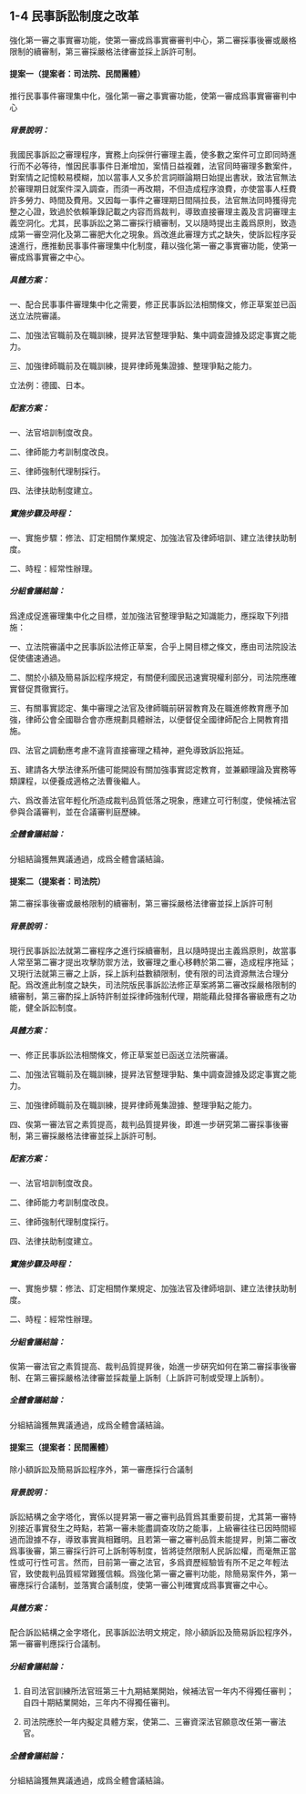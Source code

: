 ## 1-4 民事訴訟制度之改革

強化第一審之事實審功能，使第一審成爲事實審審判中心，第二審採事後審或嚴格限制的續審制，第三審採嚴格法律審並採上訴許可制。

#### 提案一（提案者：司法院、民間團體）

推行民事事件審理集中化，强化第一審之事實審功能，使第一審成爲事實審審判中心

##### 背景說明：

我國民事訴訟之審理程序，實務上向採併行審理主義，使多數之案件可立即同時進行而不必等待，惟因民事事件日漸增加，案情日益複雜，法官同時審理多數案件，對案情之記憶較易模糊，加以當事人又多於言詞辯論期日始提出書狀，致法官無法於審理期日就案件深入調查，而須一再改期，不但造成程序浪費，亦使當事人枉費許多勞力、時間及費用。又因每一事件之審理期日間隔拉長，法官無法同時獲得完整之心證，致過於依賴筆錄記載之内容而爲裁判，導致直接審理主義及言詞審理主義空洞化。尤其，民事訴訟之第二審採行續審制，又以隨時提出主義爲原則，致造成第一審空洞化及第二審肥大化之現象。爲改進此審理方式之缺失，使訴訟程序妥速進行，應推動民事事件審理集中化制度，藉以強化第一審之事實審功能，使第一審成爲事實審之中心。

##### 具體方案：

一、配合民事事件審理集中化之需要，修正民事訴訟法相關條文，修正草案並已函送立法院審議。

二、加強法官職前及在職訓練，提昇法官整理爭點、集中調查證據及認定事實之能力。

三、加強律師職前及在職訓練，提昇律師蒐集證據、整理爭點之能力。

立法例：德國、日本。

##### 配套方案：

一、法官培訓制度改良。

二、律師能力考訓制度改良。

三、律師強制代理制採行。

四、法律扶助制度建立。

##### 實施步驟及時程：

一、實施步驟：修法、訂定相關作業規定、加強法官及律師培訓、建立法律扶助制度。

二、時程：經常性辦理。

##### 分組會議結論：

爲達成促進審理集中化之目標，並加強法官整理爭點之知識能力，應採取下列措施：

一、立法院審議中之民事訴訟法修正草案，合乎上開目標之條文，應由司法院設法促使儘速通過。

二、關於小額及簡易訴訟程序規定，有關便利國民迅速實現權利部分，司法院應確實督促貫徹實行。

三、有關事實認定、集中審理之法官及律師職前硏習教育及在職進修教育應予加強，律師公會全國聯合會亦應規劃具體辦法，以便督促全國律師配合上開教育措施。

四、法官之調動應考慮不違背直接審理之精神，避免導致訴訟拖延。

五、建請各大學法律系所儘可能開設有關加強事實認定教育，並兼顧理論及實務等類課程，以便養成適格之法曹後繼人。

六、爲改善法官年輕化所造成裁判品質低落之現象，應建立可行制度，使候補法官參與合議審判，並在合議審判庭歷練。

##### 全體會議結論：

分組結論獲無異議通過，成爲全體會議結論。

#### 提案二（提案者：司法院）

第二審採事後審或嚴格限制的續審制，第三審採嚴格法律審並採上訴許可制

##### 背景說明：

現行民事訴訟法就第二審程序之進行採續審制，且以隨時提出主義爲原則，故當事人常至第二審才提出攻擊防禦方法，致審理之重心移轉於第二審，造成程序拖延；又現行法就第三審之上訴，採上訴利益數額限制，使有限的司法資源無法合理分配。爲改進此制度之缺失，司法院版民事訴訟法修正草案將第二審改採嚴格限制的續審制，第三審酌採上訴特許制並採律師強制代理，期能藉此發揮各審級應有之功能，健全訴訟制度。

##### 具體方案：

一、修正民事訴訟法相關條文，修正草案並已函送立法院審議。

二、加強法官職前及在職訓練，提昇法官整理爭點、集中調查證據及認定事實之能力。

三、加強律師職前及在職訓練，提昇律師蒐集證據、整理爭點之能力。

四、俟第一審法官之素質提高，裁判品質提昇後，即進一步硏究第二審採事後審制，第三審採嚴格法律審並採上訴許可制。

##### 配套方案：

一、法官培訓制度改良。

二、律師能力考訓制度改良。

三、律師強制代理制度採行。

四、法律扶助制度建立。

##### 實施步驟及時程：

一、實施步驟：修法、訂定相關作業規定、加強法官及律師培訓、建立法律扶助制度。

二、時程：經常性辦理。

##### 分組會議結論：

俟第一審法官之素質提高、裁判品質提昇後，始進一步硏究如何在第二審採事後審制、在第三審採嚴格法律審並採裁量上訴制（上訴許可制或受理上訴制）。

##### 全體會議結論：

分組結論獲無異議通過，成爲全體會議結論。

#### 提案三（提案者：民間團體）

除小額訴訟及簡易訴訟程序外，第一審應採行合議制

##### 背景說明：

訴訟結構之金字塔化，實係以提昇第一審之審判品質爲其重要前提，尤其第一審特別接近事實發生之時點，若第一審未能盡調查攻防之能事，上級審往往已因時間經過而證據不存，導致事實眞相難明。且若第一審之審判品質未能提昇，則第二審改爲事後審，第三審採行許可上訴制等制度，皆將徒然限制人民訴訟權，而毫無正當性或可行性可言。然而，目前第一審之法官，多爲資歷經驗皆有所不足之年輕法官，致使裁判品質經常難獲信賴。爲強化第一審之審判功能，除簡易案件外，第一審應採行合議制，並落實合議制度，使第一審公判確實成爲事實審之中心。

##### 具體方案：

配合訴訟結構之金字塔化，民事訴訟法明文規定，除小額訴訟及簡易訴訟程序外，第一審審判應採行合議制。

##### 分組會議結論：

1. 自司法官訓練所法官班第三十九期結業開始，候補法官一年内不得獨任審判；自四十期結業開始，三年内不得獨任審判。

2. 司法院應於一年内擬定具體方案，使第二、三審資深法官願意改任第一審法官。

##### 全體會議結論：

分組結論獲無異議通過，成爲全體會議結論。

